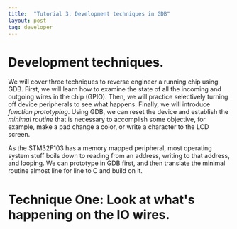 ```yaml
---
title:  "Tutorial 3: Development techniques in GDB"
layout: post
tag: developer
---
```


# Development techniques.

We will cover three techniques to reverse engineer a running chip using GDB. 
First, we will learn how to examine the state of all the incoming and outgoing wires in the chip (GPIO). 
Then, we will practice selectively turning off device peripherals to see what happens.
Finally, we will introduce *function prototyping*. Using GDB, we can reset the device and establish the *minimal routine* that is necessary 
to accomplish some objective, for example, make a pad change a color, or write a character to the LCD screen.

As the STM32F103 has a memory mapped peripheral, most operating system stuff boils down to reading from an address, writing to that address,
and looping. We can prototype in GDB first, and then translate the minimal routine almost line for line to C and build on it.




# Technique One: Look at what's happening on the IO wires.
